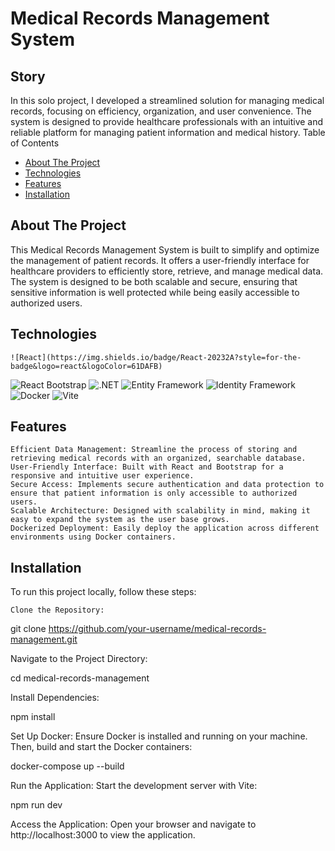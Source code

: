 # Medical Records Management System
## Story

In this solo project, I developed a streamlined solution for managing medical records, focusing on efficiency, organization, and user convenience. The system is designed to provide healthcare professionals with an intuitive and reliable platform for managing patient information and medical history.
Table of Contents

- [About The Project](#about-the-project)
 - [Technologies](#technologies)
 - [Features](#features)
 - [Installation](#installation)

## About The Project

This Medical Records Management System is built to simplify and optimize the management of patient records. It offers a user-friendly interface for healthcare providers to efficiently store, retrieve, and manage medical data. The system is designed to be both scalable and secure, ensuring that sensitive information is well protected while being easily accessible to authorized users.

## Technologies

    ![React](https://img.shields.io/badge/React-20232A?style=for-the-badge&logo=react&logoColor=61DAFB) 
   ![React Bootstrap](https://img.shields.io/badge/React%20Bootstrap-563D7C?style=for-the-badge&logo=bootstrap&logoColor=white)
    ![.NET](https://img.shields.io/badge/.NET-512BD4?style=for-the-badge&logo=dotnet&logoColor=white)
   ![Entity Framework](https://img.shields.io/badge/Entity%20Framework-007ACC?style=for-the-badge&logo=Microsoft&logoColor=white)
   ![Identity Framework](https://img.shields.io/badge/Identity%20Framework-4B32C3?style=for-the-badge&logo=Microsoft&logoColor=white)
   ![Docker](https://img.shields.io/badge/Docker-2496ED?style=for-the-badge&logo=docker&logoColor=white)
    ![Vite](https://img.shields.io/badge/Vite-646CFF?style=for-the-badge&logo=vite&logoColor=white) 

## Features

    Efficient Data Management: Streamline the process of storing and retrieving medical records with an organized, searchable database.
    User-Friendly Interface: Built with React and Bootstrap for a responsive and intuitive user experience.
    Secure Access: Implements secure authentication and data protection to ensure that patient information is only accessible to authorized users.
    Scalable Architecture: Designed with scalability in mind, making it easy to expand the system as the user base grows.
    Dockerized Deployment: Easily deploy the application across different environments using Docker containers.

## Installation

To run this project locally, follow these steps:

    Clone the Repository:

    

git clone https://github.com/your-username/medical-records-management.git

Navigate to the Project Directory:



cd medical-records-management

Install Dependencies:



npm install

Set Up Docker:
Ensure Docker is installed and running on your machine. Then, build and start the Docker containers:


docker-compose up --build

Run the Application:
Start the development server with Vite:



npm run dev

Access the Application:
Open your browser and navigate to http://localhost:3000 to view the application.